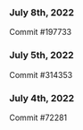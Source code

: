 ### July 8th, 2022

Commit #197733

### July 5th, 2022

Commit #314353


### July 4th, 2022

Commit #72281
